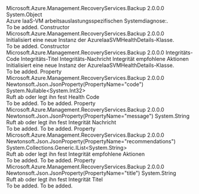 <Type Name="AzureIaaSVMHealthDetails" FullName="Microsoft.Azure.Management.RecoveryServices.Backup.Models.AzureIaaSVMHealthDetails">
  <TypeSignature Language="C#" Value="public class AzureIaaSVMHealthDetails" />
  <TypeSignature Language="ILAsm" Value=".class public auto ansi beforefieldinit AzureIaaSVMHealthDetails extends System.Object" />
  <TypeSignature Language="DocId" Value="T:Microsoft.Azure.Management.RecoveryServices.Backup.Models.AzureIaaSVMHealthDetails" />
  <TypeSignature Language="VB.NET" Value="Public Class AzureIaaSVMHealthDetails" />
  <TypeSignature Language="F#" Value="type AzureIaaSVMHealthDetails = class" />
  <AssemblyInfo>
    <AssemblyName>Microsoft.Azure.Management.RecoveryServices.Backup</AssemblyName>
    <AssemblyVersion>2.0.0.0</AssemblyVersion>
  </AssemblyInfo>
  <Base>
    <BaseTypeName>System.Object</BaseTypeName>
  </Base>
  <Interfaces />
  <Docs>
    <summary>
            Azure IaaS-VM arbeitsauslastungsspezifischen Systemdiagnose:.
            </summary>
    <remarks>To be added.</remarks>
  </Docs>
  <Members>
    <Member MemberName=".ctor">
      <MemberSignature Language="C#" Value="public AzureIaaSVMHealthDetails ();" />
      <MemberSignature Language="ILAsm" Value=".method public hidebysig specialname rtspecialname instance void .ctor() cil managed" />
      <MemberSignature Language="DocId" Value="M:Microsoft.Azure.Management.RecoveryServices.Backup.Models.AzureIaaSVMHealthDetails.#ctor" />
      <MemberSignature Language="VB.NET" Value="Public Sub New ()" />
      <MemberType>Constructor</MemberType>
      <AssemblyInfo>
        <AssemblyName>Microsoft.Azure.Management.RecoveryServices.Backup</AssemblyName>
        <AssemblyVersion>2.0.0.0</AssemblyVersion>
      </AssemblyInfo>
      <Parameters />
      <Docs>
        <summary>
            Initialisiert eine neue Instanz der AzureIaaSVMHealthDetails-Klasse.
            </summary>
        <remarks>To be added.</remarks>
      </Docs>
    </Member>
    <Member MemberName=".ctor">
      <MemberSignature Language="C#" Value="public AzureIaaSVMHealthDetails (Nullable&lt;int&gt; code = null, string title = null, string message = null, System.Collections.Generic.IList&lt;string&gt; recommendations = null);" />
      <MemberSignature Language="ILAsm" Value=".method public hidebysig specialname rtspecialname instance void .ctor(valuetype System.Nullable`1&lt;int32&gt; code, string title, string message, class System.Collections.Generic.IList`1&lt;string&gt; recommendations) cil managed" />
      <MemberSignature Language="DocId" Value="M:Microsoft.Azure.Management.RecoveryServices.Backup.Models.AzureIaaSVMHealthDetails.#ctor(System.Nullable{System.Int32},System.String,System.String,System.Collections.Generic.IList{System.String})" />
      <MemberSignature Language="VB.NET" Value="Public Sub New (Optional code As Nullable(Of Integer) = null, Optional title As String = null, Optional message As String = null, Optional recommendations As IList(Of String) = null)" />
      <MemberSignature Language="F#" Value="new Microsoft.Azure.Management.RecoveryServices.Backup.Models.AzureIaaSVMHealthDetails : Nullable&lt;int&gt; * string * string * System.Collections.Generic.IList&lt;string&gt; -&gt; Microsoft.Azure.Management.RecoveryServices.Backup.Models.AzureIaaSVMHealthDetails" Usage="new Microsoft.Azure.Management.RecoveryServices.Backup.Models.AzureIaaSVMHealthDetails (code, title, message, recommendations)" />
      <MemberType>Constructor</MemberType>
      <AssemblyInfo>
        <AssemblyName>Microsoft.Azure.Management.RecoveryServices.Backup</AssemblyName>
        <AssemblyVersion>2.0.0.0</AssemblyVersion>
      </AssemblyInfo>
      <Parameters>
        <Parameter Name="code" Type="System.Nullable&lt;System.Int32&gt;" />
        <Parameter Name="title" Type="System.String" />
        <Parameter Name="message" Type="System.String" />
        <Parameter Name="recommendations" Type="System.Collections.Generic.IList&lt;System.String&gt;" />
      </Parameters>
      <Docs>
        <param name="code">Integritäts-Code</param>
        <param name="title">Integritäts-Titel</param>
        <param name="message">Integritäts-Nachricht</param>
        <param name="recommendations">Integrität empfohlene Aktionen</param>
        <summary>
            Initialisiert eine neue Instanz der AzureIaaSVMHealthDetails-Klasse.
            </summary>
        <remarks>To be added.</remarks>
      </Docs>
    </Member>
    <Member MemberName="Code">
      <MemberSignature Language="C#" Value="public Nullable&lt;int&gt; Code { get; set; }" />
      <MemberSignature Language="ILAsm" Value=".property instance valuetype System.Nullable`1&lt;int32&gt; Code" />
      <MemberSignature Language="DocId" Value="P:Microsoft.Azure.Management.RecoveryServices.Backup.Models.AzureIaaSVMHealthDetails.Code" />
      <MemberSignature Language="VB.NET" Value="Public Property Code As Nullable(Of Integer)" />
      <MemberSignature Language="F#" Value="member this.Code : Nullable&lt;int&gt; with get, set" Usage="Microsoft.Azure.Management.RecoveryServices.Backup.Models.AzureIaaSVMHealthDetails.Code" />
      <MemberType>Property</MemberType>
      <AssemblyInfo>
        <AssemblyName>Microsoft.Azure.Management.RecoveryServices.Backup</AssemblyName>
        <AssemblyVersion>2.0.0.0</AssemblyVersion>
      </AssemblyInfo>
      <Attributes>
        <Attribute>
          <AttributeName>Newtonsoft.Json.JsonProperty(PropertyName="code")</AttributeName>
        </Attribute>
      </Attributes>
      <ReturnValue>
        <ReturnType>System.Nullable&lt;System.Int32&gt;</ReturnType>
      </ReturnValue>
      <Docs>
        <summary>
            Ruft ab oder legt ihn fest Health Code
            </summary>
        <value>To be added.</value>
        <remarks>To be added.</remarks>
      </Docs>
    </Member>
    <Member MemberName="Message">
      <MemberSignature Language="C#" Value="public string Message { get; set; }" />
      <MemberSignature Language="ILAsm" Value=".property instance string Message" />
      <MemberSignature Language="DocId" Value="P:Microsoft.Azure.Management.RecoveryServices.Backup.Models.AzureIaaSVMHealthDetails.Message" />
      <MemberSignature Language="VB.NET" Value="Public Property Message As String" />
      <MemberSignature Language="F#" Value="member this.Message : string with get, set" Usage="Microsoft.Azure.Management.RecoveryServices.Backup.Models.AzureIaaSVMHealthDetails.Message" />
      <MemberType>Property</MemberType>
      <AssemblyInfo>
        <AssemblyName>Microsoft.Azure.Management.RecoveryServices.Backup</AssemblyName>
        <AssemblyVersion>2.0.0.0</AssemblyVersion>
      </AssemblyInfo>
      <Attributes>
        <Attribute>
          <AttributeName>Newtonsoft.Json.JsonProperty(PropertyName="message")</AttributeName>
        </Attribute>
      </Attributes>
      <ReturnValue>
        <ReturnType>System.String</ReturnType>
      </ReturnValue>
      <Docs>
        <summary>
            Ruft ab oder legt ihn fest Integrität Nachricht
            </summary>
        <value>To be added.</value>
        <remarks>To be added.</remarks>
      </Docs>
    </Member>
    <Member MemberName="Recommendations">
      <MemberSignature Language="C#" Value="public System.Collections.Generic.IList&lt;string&gt; Recommendations { get; set; }" />
      <MemberSignature Language="ILAsm" Value=".property instance class System.Collections.Generic.IList`1&lt;string&gt; Recommendations" />
      <MemberSignature Language="DocId" Value="P:Microsoft.Azure.Management.RecoveryServices.Backup.Models.AzureIaaSVMHealthDetails.Recommendations" />
      <MemberSignature Language="VB.NET" Value="Public Property Recommendations As IList(Of String)" />
      <MemberSignature Language="F#" Value="member this.Recommendations : System.Collections.Generic.IList&lt;string&gt; with get, set" Usage="Microsoft.Azure.Management.RecoveryServices.Backup.Models.AzureIaaSVMHealthDetails.Recommendations" />
      <MemberType>Property</MemberType>
      <AssemblyInfo>
        <AssemblyName>Microsoft.Azure.Management.RecoveryServices.Backup</AssemblyName>
        <AssemblyVersion>2.0.0.0</AssemblyVersion>
      </AssemblyInfo>
      <Attributes>
        <Attribute>
          <AttributeName>Newtonsoft.Json.JsonProperty(PropertyName="recommendations")</AttributeName>
        </Attribute>
      </Attributes>
      <ReturnValue>
        <ReturnType>System.Collections.Generic.IList&lt;System.String&gt;</ReturnType>
      </ReturnValue>
      <Docs>
        <summary>
            Ruft ab oder legt ihn fest Integrität empfohlene Aktionen
            </summary>
        <value>To be added.</value>
        <remarks>To be added.</remarks>
      </Docs>
    </Member>
    <Member MemberName="Title">
      <MemberSignature Language="C#" Value="public string Title { get; set; }" />
      <MemberSignature Language="ILAsm" Value=".property instance string Title" />
      <MemberSignature Language="DocId" Value="P:Microsoft.Azure.Management.RecoveryServices.Backup.Models.AzureIaaSVMHealthDetails.Title" />
      <MemberSignature Language="VB.NET" Value="Public Property Title As String" />
      <MemberSignature Language="F#" Value="member this.Title : string with get, set" Usage="Microsoft.Azure.Management.RecoveryServices.Backup.Models.AzureIaaSVMHealthDetails.Title" />
      <MemberType>Property</MemberType>
      <AssemblyInfo>
        <AssemblyName>Microsoft.Azure.Management.RecoveryServices.Backup</AssemblyName>
        <AssemblyVersion>2.0.0.0</AssemblyVersion>
      </AssemblyInfo>
      <Attributes>
        <Attribute>
          <AttributeName>Newtonsoft.Json.JsonProperty(PropertyName="title")</AttributeName>
        </Attribute>
      </Attributes>
      <ReturnValue>
        <ReturnType>System.String</ReturnType>
      </ReturnValue>
      <Docs>
        <summary>
            Ruft ab oder legt ihn fest Integrität Titel
            </summary>
        <value>To be added.</value>
        <remarks>To be added.</remarks>
      </Docs>
    </Member>
  </Members>
</Type>